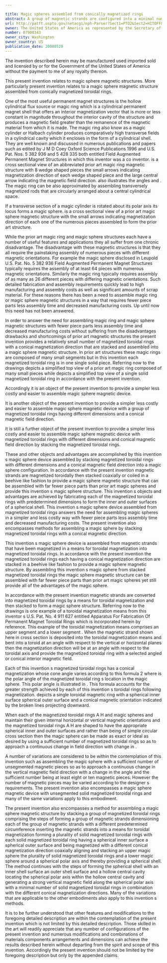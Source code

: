 ```yaml
---

title: Magic spheres assembled from conically magnetized rings
abstract: A group of magnetic strands are configured into a minimal number of solid magnetized toroidal rings with a conical magnetization direction and then aligned, stacked and assembled into a magic sphere magnetic structure. Each magnetized toroidal ring has predetermined dimensions to form the inner and outer surfaces of a spherical shell. The present invention also encompasses a magic sphere magnetic device with unsegmented solid magnetized toroidal rings and methods for assembling a magic sphere by stacking magnetized toroidal rings with a conical magnetic direction.
url: http://patft.uspto.gov/netacgi/nph-Parser?Sect1=PTO2&Sect2=HITOFF&p=1&u=%2Fnetahtml%2FPTO%2Fsearch-adv.htm&r=1&f=G&l=50&d=PALL&S1=07900343&OS=07900343&RS=07900343
owner: The United States of America as represented by the Secretary of the Army
number: 07900343
owner_city: Washington
owner_country: US
publication_date: 20080520
---
```

The invention described herein may be manufactured used imported sold and licensed by or for the Government of the United States of America without the payment to me of any royalty thereon.

This present invention relates to magic sphere magnetic structures. More particularly present invention relates to a magic sphere magnetic structure assembled from conically magnetized toroidal rings.

One of the most useful permanent magnet structures is the hollow cylindrical flux source or magic ring which is a cylindrical permanent magnet shell that offers an interior magnetization vector that is more or less constant in magnitude throughout the interior cavity of the structure and produces a magnetic field greater than the remanence of the magnetic material from which it is made. The magic ring also know as a magic cylinder or Halbach cylinder produces comparatively high transverse fields in a cylindrical cavity which it encloses in the form of a cylindrical shell. They are well known and discussed in numerous publications and papers such as edited by J M D Coey Oxford Science Publications 1996 and U.S. Pat. Nos. 5 382 936 and 5 428 335 both entitled Field Augmented Permanent Magnet Structures in which this inventor was a co inventor. is a cross sectional view of an abbreviated prior art magic ring magnetic structure with 8 wedge shaped pieces the small arrows indicating magnetization direction of each wedge shaped piece and the large central arrow indicating the magnetic field direction. also illustrates the angles and . The magic ring can be also approximated by assembling transversely magnetized rods that are circularly arranged about a central cylindrical space.

If a transverse section of a magic cylinder is rotated about its polar axis its locus forms a magic sphere. is a cross sectional view of a prior art magic sphere magnetic structure with the small arrows indicating magnetization direction of each one of the numerous pieces assembled to form the prior art structure.

While the prior art magic ring and magic sphere structures each have a number of useful features and applications they all suffer from one chronic disadvantage. The disadvantage with these magnetic structures is that they all require the painstaking assembly of numerous pieces with different magnetic orientations. For example the magic sphere disclosed in Leupold U.S. Pat. No. 5 382 936 Field Augmented Permanent Magnet Structures typically requires the assembly of at least 64 pieces with numerous magnetic orientations. Similarly the magic ring typically requires assembly of as many as 26 different pieces with differing magnetic orientations. Such detailed fabrication and assembly requirements quickly lead to high manufacturing and assembly costs as well as significant amounts of scrap material. For these reasons there has been a need to assemble magic ring or magic sphere magnetic structures in a way that requires fewer piece parts less assembly time and decreased manufacturing costs. Up until now this need has not been answered.

In order to answer the need for assembling magic ring and magic sphere magnetic structures with fewer piece parts less assembly time and decreased manufacturing costs without suffering from the disadvantages drawbacks and shortcomings of prior art magnetic structures the present invention provides a relatively small number of magnetized toroidal rings with a conical magnetization direction that are stacked and assembled into a magic sphere magnetic structure. In prior art structures these magic rings are composed of many small segments but in this invention each magnetized toroidal ring is in one single solid piece. Referring now to the drawings depicts a simplified top view of a prior art magic ring composed of many small pieces while depicts a simplified top view of a single solid magnetized toroidal ring in accordance with the present invention.

Accordingly it is an object of the present invention to provide a simpler less costly and easier to assemble magic sphere magnetic device.

It is another object of the present invention to provide a simpler less costly and easier to assemble magic sphere magnetic device with a group of magnetized toroidal rings having different dimensions and a conical magnetic field direction.

It is still a further object of the present invention to provide a simpler less costly and easier to assemble magic sphere magnetic device with magnetized toroidal rings with different dimensions and conical magnetic field direction by stacking the magnetized toroidal rings.

These and other objects and advantages are accomplished by this invention s magic sphere device assembled by stacking magnetized toroidal rings with different dimensions and a conical magnetic field direction into a magic sphere configuration. In accordance with the present invention magnetic strands are magnetized toroidally then stacked coaxially or coiled in a beehive like fashion to provide a magic sphere magnetic structure that can be assembled with far fewer piece parts than prior art magic spheres and provide this invention s magic sphere structure. This invention s objects and advantages are achieved by fabricating each of the magnetized toroidal rings with predetermined dimensions to form the inner and outer surfaces of a spherical shell. This invention s magic sphere device assembled from magnetized toroidal rings answers the need for assembling magic spheres in a simpler and less costly way with fewer piece parts less assembly time and decreased manufacturing costs. The present invention also encompasses methods for assembling a magic sphere by stacking magnetized toroidal rings with a conical magnetic direction.

This invention s magic sphere device is assembled from magnetic strands that have been magnetized in a means for toroidal magnetization into magnetized toroidal rings. In accordance with the present invention the magnetized toroidal rings each having a conical magnetization direction are stacked in a beehive like fashion to provide a magic sphere magnetic structure. By assembling this invention s magic sphere from stacked magnetized toroidal rings the magic sphere magnetic structure can be assembled with far fewer piece parts than prior art magic spheres yet still provide all of the advantages of the magic sphere.

In accordance with the present invention magnetic strands are converted into magnetized toroidal rings by a means for toroidal magnetization and then stacked to form a magic sphere structure. Referring now to the drawings is one example of a toroidal magnetization means from this inventor s U.S. Pat. No. 4 911 627 entitled Apparatus For Fabrication Of Permanent Magnet Toroidal Rings which is incorporated herein by reference. This example of the toroidal magnetization means comprises an upper segment and a lower segment . When the magnetic strand shown here in cross section is deposited into the toroidal magnetization means and bent into a toroid at an angle with respect to the vertical or horizontal planes then the magnetization direction will be at an angle with respect to the toroidal axis and provide the magnetized toroidal ring with a selected angled or conical interior magnetic field.

Each of this invention s magnetized toroidal rings has a conical magnetization whose cone angle varies according to this formula 2 where is the polar angle of the magnetized toroidal ring s location in the magic sphere. This polar angle is illustrated in . This formula accounts for the greater strength achieved by each of this invention s toroidal rings following magnetization. depicts a single toroidal magnetic ring with a spherical inner surface spherical outer surface and a conical magnetic orientation indicated by the broken lines projecting downward.

When each of the magnetized toroidal rings A H and magic spheres and maintain their given internal horizontal or vertical magnetic orientations and the magnetized toroidal rings A H are shaped to have the appropriate spherical inner and outer surfaces and rather than being of simple circular cross section then the magic sphere can be made as exact or ideal as desired by using a sufficient number of magnetized toroidal rings so as to approach a continuous change in field direction with change in .

A number of variations are considered to be within the contemplation of this invention such as assembling the magic sphere with a sufficient number of unsegmented magnetic pieces so as to approach a continuous change in the vertical magnetic field direction with a change in the angle and the sufficient number being at least eight or ten magnetic pieces. However the number of magnetic pieces may be varied according to the designer s requirements. The present invention also encompasses a magic sphere magnetic device with unsegmented solid magnetized toroidal rings and many of the same variations apply to this embodiment.

The present invention also encompasses a method for assembling a magic sphere magnetic structure by stacking a group of magnetized toroidal rings comprising the steps of forming a group of magnetic strands dimensioning each of the group of magnetic strands with a different predetermined circumference inserting the magnetic strands into a means for toroidal magnetization forming a plurality of solid magnetized toroidal rings with each solid magnetized toroidal ring having a spherical inner surface a spherical outer surface and being magnetized with a different conical magnetization direction coaxially aligning and stacking an upper magic sphere the plurality of solid magnetized toroidal rings and a lower magic sphere around a spherical polar axis and thereby providing a spherical shell. The method continues with the steps of forming the spherical shell with an inner shell surface an outer shell surface and a hollow central cavity locating the spherical polar axis within the hollow central cavity and generating a strong vertical magnetic field along the spherical polar axis with a minimal number of solid magnetized toroidal rings in combination with the different conical magnetization directions. Many of the variations that are applicable to the other embodiments also apply to this invention s methods.

It is to be further understood that other features and modifications to the foregoing detailed description are within the contemplation of the present invention which is not limited by this detailed description. Those skilled in the art will readily appreciate that any number of configurations of the present invention and numerous modifications and combinations of materials components arrangements and dimensions can achieve the results described herein without departing from the spirit and scope of this invention. Accordingly the present invention should not be limited by the foregoing description but only by the appended claims.

